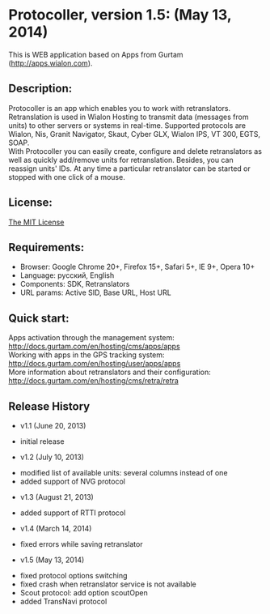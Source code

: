 # Protocoller, version 1.5: (May 13, 2014)
This is WEB application based on Apps from Gurtam (http://apps.wialon.com).

## Description:
Protocoller is an app which enables you to work with retranslators. Retranslation is used in Wialon Hosting to transmit data (messages from units) to other servers or systems in real-time. Supported protocols are Wialon, Nis, Granit Navigator, Skaut, Cyber GLX, Wialon IPS, VT 300, EGTS, SOAP.  
With Protocoller you can easily create, configure and delete retranslators as well as quickly add/remove units for retranslation. Besides, you can reassign units' IDs. At any time a particular retranslator can be started or stopped with one click of a mouse. 

## License:
[The MIT License](../master/LICENSE-MIT)

## Requirements:
 * Browser: Google Chrome 20+, Firefox 15+, Safari 5+, IE 9+, Opera 10+
 * Language: русский, English
 * Components: SDK, Retranslators
 * URL params: Active SID, Base URL, Host URL

## Quick start:
Apps activation through the management system: http://docs.gurtam.com/en/hosting/cms/apps/apps  
Working with apps in the GPS tracking system: http://docs.gurtam.com/en/hosting/user/apps/apps  
More information about retranslators and their configuration: http://docs.gurtam.com/en/hosting/cms/retra/retra

## Release History
 * v1.1 (June 20, 2013)  
- initial release

 * v1.2 (July 10, 2013)  
- modified list of available units: several columns instead of one
- added support of NVG protocol

 * v1.3 (August 21, 2013)  
- added support of RTTI protocol

 * v1.4 (March 14, 2014)  
- fixed errors while saving retranslator

 * v1.5 (May 13, 2014)
- fixed protocol options switching
- fixed crash when retranslator service is not available
- Scout protocol: add option scoutOpen
- added TransNavi protocol